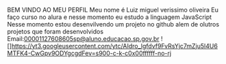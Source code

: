 BEM VINDO AO MEU PERFIL
Meu nome é Luiz miguel verissimo oliveira
Eu faço curso no alura e nesse momento eu estudo a linguagem JavaScript
Nesse momento estou desenvilvendo um projeto no github alem de olutros projetos que foram desenvolvidos
Email:00001127608605sp@aluno.educacao.sp.gov.br 
![]https://yt3.googleusercontent.com/ytc/AIdro_lgfdvf9FvRsYjc7mZju5l4U6MTFK4-CwGpv9ODYgcgdFev=s900-c-k-c0x00ffffff-no-rj
